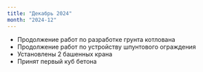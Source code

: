 ```yaml
---
title: "Декабрь 2024"
month: "2024-12"
---
```


- Продолжение работ по разработке грунта котлована
- Продолжение работ по устройству шпунтового ограждения
- Установлены 2 башенных крана
- Принят первый куб бетона